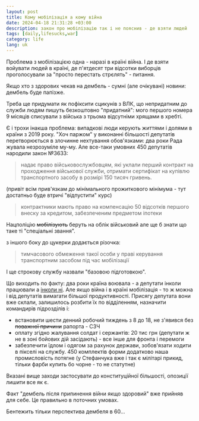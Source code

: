```yaml
---
layout: post
title: Кому мобілізація а кому війна
date: 2024-04-18 21:31:28 +03:00
description: закон про мобілізацію так і не пояснив - де взяти людей
tags: [daily,lifesucks,war]
category: life
lang: uk
---
```


Проблема з мобілізацією одна - наразі в країні війна.
І де взяти войувати людей в країні, де п'ятдесят три відсотки виборців проголосували за "просто перестать стрєлять" - питання.
 
Якщо хто з здорових чекав на дембель - сумні (але очікувані) новини:
дембель буде папізже.

Треба ще придумати як пофіксити сцикунів з ВЛК, що непридатним до служби людям пишуть безкоштовно "придатний": мого першого номера 9 місяців списували з війська з трьома відсутніми хрящами в хребті.

Є і трохи інакша проблема: випадкові люди керують життями і долями в країни з 2019 року. 
"Хоч паржом" у виконанні більшості депутатів перетворюється в злочинне нехтування обов'язками: два роки Рада жувала незрозуміле му-му.
Але все-таки умовних 450 депутатів народили закон №3633:

> надає право військовослужбовцям, які уклали перший контракт на проходження військової служби, отримати сертифікат на купівлю транспортного засобу в розмірі 150 тисяч гривень.

(привіт всім прив'язкам до мінімального прожиткового мінімума - тут достатньо буде втричі "відпустити" курс)
 
> контрактники мають право на компенсацію 50 відсотків першого внеску за кредитом, забезпеченим предметом іпотеки 

Нацполіцію ~~мобілізують~~ беруть на облік військовий але ще б знати що таке ті "спеціальні звання".

з іншого боку до цукерки додається різочка:
> тимчасового обмеження такої особи у праві керування транспортним засобом під час мобілізації

І ще строкову службу назвали "базовою підготовкою".

Що виходить по факту: два роки країна воювала - а депутати інколи працювали а [інколи ні](https://suspilne.media/699040-verhovna-rada-skasuvala-zasidanna-6-8-berezna-so-vidomo/).
Але якщо війна і в країні мобілізація - то ж можна і від депутатів вимагати більшої продуктивності.
Присягу депутата вони вже склали, залишилось розбити їх по відділенням, назначити командирів підрозділів і:
- встановити шести денний робочий тиждень з 8 до 18, не з'явився без ~~поважної причини~~ рапорта - СЗЧ
- оплату згідно жалування солдат і сержантів: 20 тис грн (депутати ж не в зоні бойових дій засідають) - все інше для фронта і перемоги
- забезпечити їдлом і одягом за рахунок держави, зобов'язати ходити в пікселі на службу. 
  450 комплектів форми додатково наша промисловість потягне (у Стефанчука вже і так є мілітарі прикид, тільки фарби купить бо чорне - то не статутне)

Вказані вище заходи застосувати до конституційної більшості, опозиції лишити все як є.

Факт "дембель після припинення війни якщо здоровий" вже прийняв для себе.
Це правильно в поточних умовах.

Бентежить тільки перспектива дембеля в 60...


